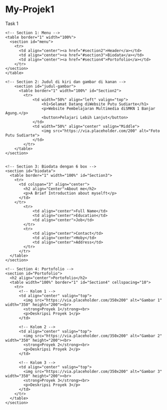 # My-Projek1
Task 1
<!DOCTYPE html>
<html lang="id">
<head>
    <meta charset="UTF-8">
    <meta name="viewport" content="width=device-width, initial-scale=1.0">
    <title>Contoh Halaman HTML</title>
</head>
<body>

    <!-- Section 1: Menu -->
    <table border="1" width="100%">
      <section id="menu">
        <tr>
          <td align="center"><a href="#section2">Header</a></td>
          <td align="center"><a href="#section3">Biodata</a></td>
          <td align="center"><a href="#section4">Portofolio</a></td>
        </tr>
    </section>
    </table>

    <!-- Section 2: Judul di kiri dan gambar di kanan -->
        <section id="judul-gambar">
          <table border="1" width="100%" id="Section2">
            <tr>
                <td width="50%" align="left" valign="top">
                    <h1>Selamat Datang diWebsite Putu Sudiarte</h1>
                    <p>Website Pembelajaran Multimedia diSMKN 1 Banjar Agung.</p>
                    <button>Pelajari Lebih Lanjut</button>
                </td>
                <td width="50%" align="center" valign="Middle">
                    <img src="https://via.placeholder.com/200" alt="Foto Putu Sudiarte">
                </td>
            </tr>
        </table>    
    </section>    
        

    <!-- Section 3: Biodata dengan 6 box -->
    <section id="biodata">
      <table border="1" width="100%" id="Section3">
        <tr>
          <td colspan="3" align="center">
            <h2 align="Center">About me</h2>
            <p>A Brief Introduction about myselft</p>
          </td>
        </tr>
            <tr>
                <td align="center">Full Name</td>
                <td align="center">Education</td>
                <td align="center">Job</td>
            </tr>
            <tr>
                <td align="center">Contact</td>
                <td align="center">Hoby</td>
                <td align="center">Address</td>
            </tr>
          </tr>    
      </table>
    </section>

    <!-- Section 4: Portofolio -->
    <section id="Portofolio">
      <h2 align="center">Portofolio</h2>
      <table width="100%" border="1" id="Section4" cellspacing="10">
        <tr>
          <!-- Kolom 1 -->
          <td align="center" valign="top">
            <img src="https://via.placeholder.com/350x200" alt="Gambar 1" width="350" height="200"><br>
            <strong>Proyek 1</strong><br>
            <p>Deskripsi Proyek 1</p>
          </td>
    
          <!-- Kolom 2 -->
          <td align="center" valign="top">
            <img src="https://via.placeholder.com/350x200" alt="Gambar 2" width="350" height="200"><br>
            <strong>Proyek 2</strong><br>
            <p>Deskripsi Proyek 2</p>
          </td>
    
          <!-- Kolom 3 -->
          <td align="center" valign="top">
            <img src="https://via.placeholder.com/350x200" alt="Gambar 3" width="350" height="200"><br>
            <strong>Proyek 3</strong><br>
            <p>Deskripsi Proyek 3</p>
          </td>
        </tr>
      </table>
    </section>      
</body>
</html>
